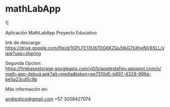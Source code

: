 # mathLabApp
1|

Aplicación MathLabApp
Proyecto Educativo

link de descarga: https://drive.google.com/file/d/1GPLFE13U87DG6KZQu5tkG7bXheNV8SLL/view?usp=sharing

Segunda Opcion: https://firebasestorage.googleapis.com/v0/b/apptestafmv.appspot.com/o/math-app-debug.apk?alt=media&token=ee7310d5-b897-4328-996e-be5a23cd5c9b

Más información en: 

andreshcp@gmail.com
+57 3008427074


